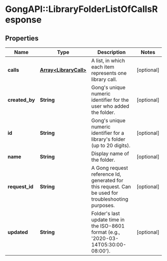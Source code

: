 # GongAPI::LibraryFolderListOfCallsResponse

## Properties
Name | Type | Description | Notes
------------ | ------------- | ------------- | -------------
**calls** | [**Array&lt;LibraryCall&gt;**](LibraryCall.md) | A list, in which each item represents one library call. | [optional] 
**created_by** | **String** | Gong&#x27;s unique numeric identifier for the user who added the folder. | [optional] 
**id** | **String** | Gong&#x27;s unique numeric identifier for a library&#x27;s folder (up to 20 digits). | [optional] 
**name** | **String** | Display name of the folder. | [optional] 
**request_id** | **String** | A Gong request reference Id, generated for this request. Can be used for troubleshooting purposes. | [optional] 
**updated** | **String** | Folder&#x27;s last update time in the ISO-8601 format (e.g., &#x27;2020-03-14T05:30:00-08:00&#x27;). | [optional] 

